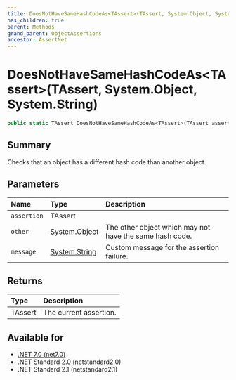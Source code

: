 ```yaml
---
title: DoesNotHaveSameHashCodeAs<TAssert>(TAssert, System.Object, System.String)
has_children: true
parent: Methods
grand_parent: ObjectAssertions
ancestor: AssertNet
---
```

# DoesNotHaveSameHashCodeAs&lt;TAssert&gt;(TAssert, System.Object, System.String)

```csharp
public static TAssert DoesNotHaveSameHashCodeAs<TAssert>(TAssert assertion, System.Object other, System.String message);
```

## Summary
Checks that an object has a different hash code than another object.

## Parameters
|Name|Type|Description|
|:-|:-|:-|
|`assertion`|TAssert||
|`other`|[System.Object](https://learn.microsoft.com/en-us/dotnet/api/system.object)|The other object which may not have the same hash code.|
|`message`|[System.String](https://learn.microsoft.com/en-us/dotnet/api/system.string)|Custom message for the assertion failure.|

## Returns
|Type|Description|
|:-|:-|
|TAssert|The current assertion.|

## Available for
- [.NET 7.0 (net7.0)](https://versionsof.net/core/7.0/)
- .NET Standard 2.0 (netstandard2.0)
- .NET Standard 2.1 (netstandard2.1)
